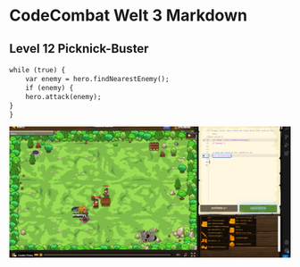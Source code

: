 # CodeCombat Welt 3 Markdown
## Level 12 Picknick-Buster
```
while (true) {
    var enemy = hero.findNearestEnemy();
    if (enemy) {
    hero.attack(enemy);
}
}
```
![alt text](image-97.png)